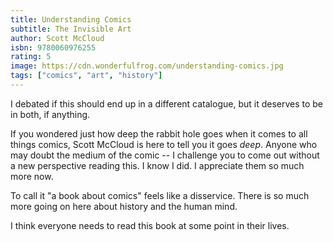 ```yaml
---
title: Understanding Comics
subtitle: The Invisible Art
author: Scott McCloud
isbn: 9780060976255
rating: 5
image: https://cdn.wonderfulfrog.com/understanding-comics.jpg
tags: ["comics", "art", "history"]
---
```


I debated if this should end up in a different catalogue, but it deserves to be in both, if anything.

If you wondered just how deep the rabbit hole goes when it comes to all things comics, Scott McCloud is here to tell you it goes _deep_. Anyone who may doubt the medium of the comic -- I challenge you to come out without a new perspective reading this. I know I did. I appreciate them so much more now.

To call it "a book about comics" feels like a disservice. There is so much more going on here about history and the human mind.

I think everyone needs to read this book at some point in their lives.
